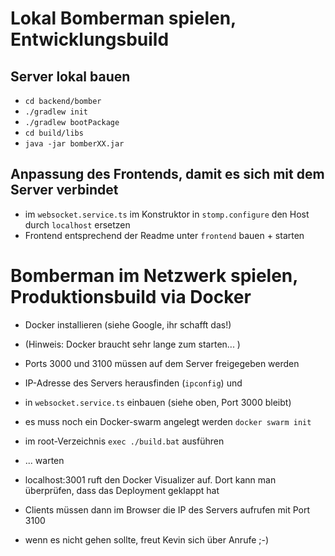 # Lokal Bomberman spielen, Entwicklungsbuild

## Server lokal bauen

* `cd backend/bomber`
* `./gradlew init`
* `./gradlew bootPackage`
* `cd build/libs`
* `java -jar bomberXX.jar`

## Anpassung des Frontends, damit es sich mit dem Server verbindet

* im `websocket.service.ts` im Konstruktor in ``stomp.configure`` den Host durch
``localhost`` ersetzen
* Frontend entsprechend der Readme unter ``frontend`` bauen + starten

# Bomberman im Netzwerk spielen, Produktionsbuild via Docker

* Docker installieren (siehe Google, ihr schafft das!)
* (Hinweis: Docker braucht sehr lange zum starten... )
* Ports 3000 und 3100 müssen auf dem Server freigegeben werden
* IP-Adresse des Servers herausfinden (``ipconfig``) und 
* in ``websocket.service.ts`` einbauen (siehe oben, Port 3000 bleibt)
* es muss noch ein Docker-swarm angelegt werden ``docker swarm init`` 
* im root-Verzeichnis ``exec ./build.bat`` ausführen
* ... warten
* localhost:3001 ruft den Docker Visualizer auf.
 Dort kann man überprüfen, dass das Deployment geklappt hat
* Clients müssen dann im Browser die IP des Servers aufrufen mit Port 3100

* wenn es nicht gehen sollte, freut Kevin sich über Anrufe ;-)

